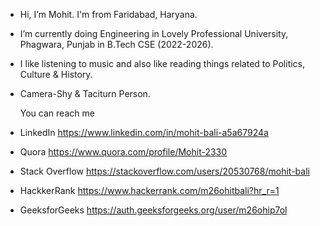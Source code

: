 - Hi, I’m Mohit. I'm from Faridabad, Haryana.
- I’m currently doing Engineering in Lovely Professional  University, Phagwara, Punjab in B.Tech CSE (2022-2026).
- I like listening to music and also like reading things related to Politics, Culture & History.
- Camera-Shy & Taciturn Person.

  You can reach me

- LinkedIn
  https://www.linkedin.com/in/mohit-bali-a5a67924a
- Quora
  https://www.quora.com/profile/Mohit-2330
- Stack Overflow
  https://stackoverflow.com/users/20530768/mohit-bali
- HackkerRank
  https://www.hackerrank.com/m26ohitbali?hr_r=1
- GeeksforGeeks 
  https://auth.geeksforgeeks.org/user/m26ohip7ol




<!---
Mohit26Bali/Mohit26Bali is a ✨ special ✨ repository because its `README.md` (this file) appears on your GitHub profile.
You can click the Preview link to take a look at your changes.
--->
